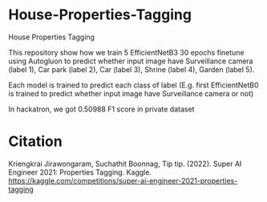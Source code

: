 # House-Properties-Tagging

House Properties Tagging

This repository show how we train 5 EfficientNetB3 30 epochs finetune using Autogluon to predict whether input image have Surveillance camera (label 1), Car park (label 2), Car (label 3), Shrine (label 4), Garden (label 5).

Each model is trained to predict each class of label (E.g. first EfficientNetB0 is trained to predict whether input image have Surveillance camera or not)

In hackatron, we got 0.50988 F1 score in private dataset

# Citation

Kriengkrai Jirawongaram, Suchathit Boonnag, Tip tip. (2022). Super AI Engineer 2021: Properties Tagging. Kaggle. https://kaggle.com/competitions/super-ai-engineer-2021-properties-tagging
